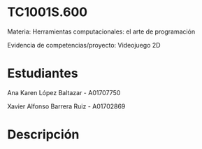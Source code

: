 # TC1001S.600
Materia: Herramientas computacionales: el arte de programación

Evidencia de competencias/proyecto: Videojuego 2D

# Estudiantes

Ana Karen López Baltazar - A01707750

Xavier Alfonso Barrera Ruiz - A01702869

# Descripción

